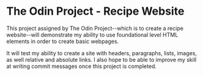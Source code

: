 # The Odin Project - Recipe Website

This project assigned by The Odin Project--which is to create a recipe website--will demonstrate my ability to use foundational level HTML elements in order to create basic webpages.

It will test my ability to create a site with headers, paragraphs, lists, images, as well relative and absolute links. I also hope to be able to improve my skill at writing commit messages once this project is completed.